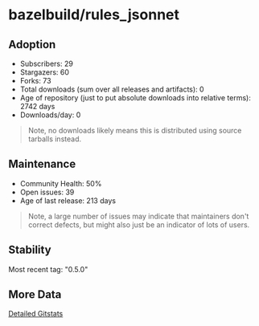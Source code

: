 # bazelbuild/rules_jsonnet

## Adoption

- Subscribers: 29
- Stargazers: 60
- Forks: 73
- Total downloads (sum over all releases and artifacts): 0
- Age of repository (just to put absolute downloads into relative terms): 2742 days
- Downloads/day: 0

> Note, no downloads likely means this is distributed using source tarballs instead.

## Maintenance

- Community Health: 50%
- Open issues: 39
- Age of last release: 213 days

> Note, a large number of issues may indicate that maintainers don't correct defects, but might also
> just be an indicator of lots of users.

## Stability

Most recent tag: "0.5.0"

## More Data

[Detailed Gitstats](/bazel-catalog/gitstats/bazelbuild/rules_jsonnet)

